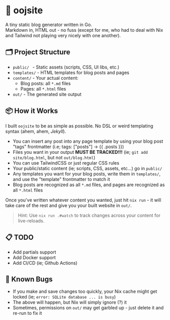 # 🐾 oojsite

A tiny static blog generator written in Go.  
Markdown in, HTML out - no fuss (except for me, who had to deal with Nix and Tailwind not playing very nicely with one another).

## 🗂️ Project Structure

- `public/ ` - Static assets (scripts, CSS, UI libs, etc.)
- `templates/` - HTML templates for blog posts and pages
- `content/` - Your actual content:
  - Blog posts: all `*.md` files
  - Pages: all `*.html` files
- `out/` - The generated site output

## 📦 How it Works

I built `oojsite` to be as simple as possible. No DSL or weird templating syntax (ahem, ahem, _Jekyll_).

- You can insert any post into any page template by using your blog post "tags" frontmatter (i.e; tags: ["posts"] -> {{ .posts }})
- Files you want in your output **MUST BE TRACKED!!!** (ie; `git add site/blog.html`, but not `out/blog.html`)
- You can use TailwindCSS or just regular CSS rules
- Your public/static content (ie; scripts, CSS, assets, etc...) go in `public/`
- Any templates you want for your blog posts, write them in `templates/`, and use the "template" frontmatter to match it
- Blog posts are recognized as all `*.md` files, and pages are recognized as all `*.html` files

Once you've written whatever content you wanted, just hit `nix run` - it will take care of the rest and give you your built website in `out/`.

> Hint: Use `nix run .#watch` to track changes across your content for live-reloads.

## 📋 TODO

- Add partials support
- Add Docker support
- Add CI/CD (ie; Github Actions)

## 🐛 Known Bugs

- If you make and save changes too quickly, your Nix cache might get locked (ie; `error: SQLite database ... is busy`)
- The above will happen, but Nix will simply ignore (?) it
- Sometimes, permissions on `out/` may get garbled up - just delete it and re-run to fix it
